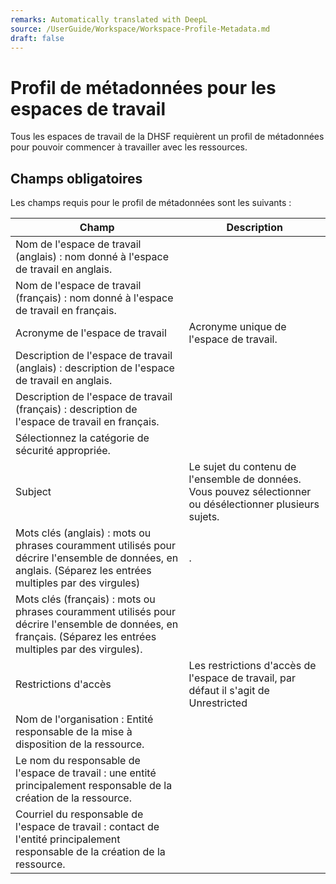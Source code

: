 ```yaml
---
remarks: Automatically translated with DeepL
source: /UserGuide/Workspace/Workspace-Profile-Metadata.md
draft: false
---
```



# Profil de métadonnées pour les espaces de travail

Tous les espaces de travail de la DHSF requièrent un profil de métadonnées pour pouvoir commencer à travailler avec les ressources.

## Champs obligatoires

Les champs requis pour le profil de métadonnées sont les suivants :


| Champ | Description |
|-------|-------------|
|Nom de l'espace de travail (anglais) : nom donné à l'espace de travail en anglais.
|Nom de l'espace de travail (français) : nom donné à l'espace de travail en français.
|Acronyme de l'espace de travail|Acronyme unique de l'espace de travail.
|Description de l'espace de travail (anglais) : description de l'espace de travail en anglais.
|Description de l'espace de travail (français) : description de l'espace de travail en français.
|Sélectionnez la catégorie de sécurité appropriée.
|Subject|Le sujet du contenu de l'ensemble de données. Vous pouvez sélectionner ou désélectionner plusieurs sujets.
|Mots clés (anglais) : mots ou phrases couramment utilisés pour décrire l'ensemble de données, en anglais. (Séparez les entrées multiples par des virgules)|.
|Mots clés (français) : mots ou phrases couramment utilisés pour décrire l'ensemble de données, en français. (Séparez les entrées multiples par des virgules).
|Restrictions d'accès|Les restrictions d'accès de l'espace de travail, par défaut il s'agit de Unrestricted|.
|Nom de l'organisation : Entité responsable de la mise à disposition de la ressource.
|Le nom du responsable de l'espace de travail : une entité principalement responsable de la création de la ressource.
|Courriel du responsable de l'espace de travail : contact de l'entité principalement responsable de la création de la ressource.
